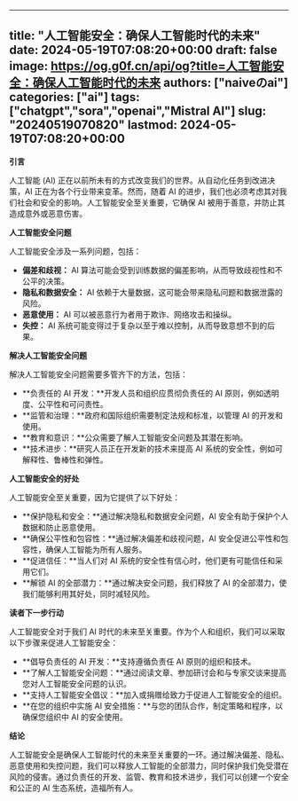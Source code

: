 
---
title: "人工智能安全：确保人工智能时代的未来"
date: 2024-05-19T07:08:20+00:00
draft: false
image: https://og.g0f.cn/api/og?title=人工智能安全：确保人工智能时代的未来
authors: ["naiveのai"]
categories: ["ai"]
tags: ["chatgpt","sora","openai","Mistral AI"]
slug: "20240519070820"
lastmod: 2024-05-19T07:08:20+00:00
---
**引言**

人工智能 (AI) 正在以前所未有的方式改变我们的世界。从自动化任务到改进决策，AI 正在为各个行业带来变革。然而，随着 AI 的进步，我们也必须考虑其对我们社会和安全的影响。人工智能安全至关重要，它确保 AI 被用于善意，并防止其造成意外或恶意伤害。

**人工智能安全问题**

人工智能安全涉及一系列问题，包括：

- **偏差和歧视：** AI 算法可能会受到训练数据的偏差影响，从而导致歧视性和不公平的决策。
- **隐私和数据安全：** AI 依赖于大量数据，这可能会带来隐私问题和数据泄露的风险。
- **恶意使用：** AI 可以被恶意行为者用于欺诈、网络攻击和操纵。
- **失控：** AI 系统可能变得过于复杂以至于难以控制，从而导致意想不到的后果。

**解决人工智能安全问题**

解决人工智能安全问题需要多管齐下的方法，包括：

- **负责任的 AI 开发：**开发人员和组织应贯彻负责任的 AI 原则，例如透明度、公平性和可问责性。
- **监管和治理：**政府和国际组织需要制定法规和标准，以管理 AI 的开发和使用。
- **教育和意识：**公众需要了解人工智能安全问题及其潜在影响。
- **技术进步：**研究人员正在开发新的技术来提高 AI 系统的安全性，例如可解释性、鲁棒性和弹性。

**人工智能安全的好处**

人工智能安全至关重要，因为它提供了以下好处：

- **保护隐私和安全：**通过解决隐私和数据安全问题，AI 安全有助于保护个人数据和防止恶意使用。
- **确保公平性和包容性：**通过解决偏差和歧视问题，AI 安全促进公平性和包容性，确保人工智能为所有人服务。
- **促进信任：**当人们对 AI 系统的安全性有信心时，他们更有可能信任和采用它们。
- **解锁 AI 的全部潜力：**通过解决安全问题，我们释放了 AI 的全部潜力，使我们能够利用其好处，同时减轻风险。

**读者下一步行动**

人工智能安全对于我们 AI 时代的未来至关重要。作为个人和组织，我们可以采取以下步骤来促进人工智能安全：

- **倡导负责任的 AI 开发：**支持遵循负责任 AI 原则的组织和技术。
- **了解人工智能安全问题：**通过阅读文章、参加研讨会和与专家交谈来提高您对人工智能安全问题的认识。
- **支持人工智能安全倡议：**加入或捐赠给致力于促进人工智能安全的组织。
- **在您的组织中实施 AI 安全措施：**与您的团队合作，制定策略和程序，以确保您组织中 AI 的安全使用。

**结论**

人工智能安全是确保人工智能时代的未来至关重要的一环。通过解决偏差、隐私、恶意使用和失控问题，我们可以释放人工智能的全部潜力，同时保护我们免受潜在风险的侵害。通过负责任的开发、监管、教育和技术进步，我们可以创建一个安全和公正的 AI 生态系统，造福所有人。